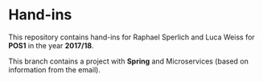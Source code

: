 # Hand-ins

This repository contains hand-ins for Raphael Sperlich and Luca Weiss for **POS1** in the year **2017/18**.

This branch contains a project with **Spring** and Microservices (based on information from the email).
